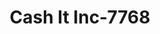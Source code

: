 ---
f_zip-code: 98371
f_state-code: WA
title: Cash It Inc-7768
f_phone: 253-840-2866
f_city-only: Puyallup
f_address: S Hill Puyallup
f_location-unique-id: '7768'
slug: cash-it-inc-7768
updated-on: '2024-05-30T13:46:58.046Z'
created-on: '2024-05-30T13:36:59.803Z'
published-on: '2024-05-30T13:54:32.469Z'
f_city-state: cms/city/puyallup-wa.md
f_company: cms/company/cash-it-inc.md
f_state: cms/state/washington.md
layout: '[payday-loan].html'
tags: payday-loan
---